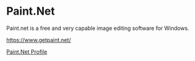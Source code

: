# Paint.Net

Paint.net is a free and very capable image editing software for Windows.

https://www.getpaint.net/

[Paint.Net Profile](paint.net.yaml)  